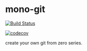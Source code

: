 # mono-git

[![Build Status](https://travis-ci.com/azl397985856/mono-git.svg?branch=master)](https://travis-ci.com/azl397985856/mono-git)

[![codecov](https://codecov.io/gh/azl397985856/mono-git/branch/master/graph/badge.svg)](https://codecov.io/gh/azl397985856/mono-git)

create your own git from zero series.

